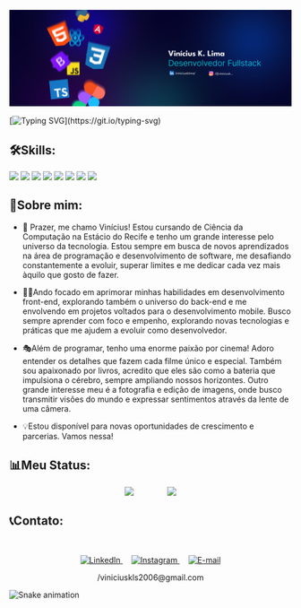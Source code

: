 <p align="center">
  <img src="./banner.png" alt="banner github"/>
</p>

[![Typing SVG](https://readme-typing-svg.demolab.com?font=Inter&weight=600&pause=1000&color=13E7FF&center=false&vCenter=true&width=435&lines=SEJA+BEM-VINDO!)](https://git.io/typing-svg)
## 🛠️Skills:
<div>
  <img width="6%" src="https://cdn.jsdelivr.net/gh/devicons/devicon/icons/html5/html5-original.svg" />
  <img width="6%" src="https://cdn.jsdelivr.net/gh/devicons/devicon/icons/css3/css3-original.svg" />
  <img width="6%" border-radius="5%" src="https://cdn.jsdelivr.net/gh/devicons/devicon/icons/javascript/javascript-original.svg" />
  <img width="6%" src="https://cdn.jsdelivr.net/gh/devicons/devicon/icons/bootstrap/bootstrap-original.svg" />
  <img width="6%" src="https://cdn.jsdelivr.net/gh/devicons/devicon/icons/python/python-original.svg" />
  <img width="6%" src="https://cdn.jsdelivr.net/gh/devicons/devicon/icons/typescript/typescript-original.svg" />
  <img width="6%" src="https://cdn.jsdelivr.net/gh/devicons/devicon/icons/figma/figma-original.svg" />
  <img width="6%" src="https://cdn.jsdelivr.net/gh/devicons/devicon/icons/ionic/ionic-original.svg" />
</div>

## 👤Sobre mim:
- 👋 Prazer, me chamo Vinícius! Estou cursando de Ciência da Computação na Estácio do Recife e tenho um grande interesse pelo universo da tecnologia. Estou sempre em busca de novos aprendizados na área de programação e desenvolvimento de software, me desafiando constantemente a evoluir, superar limites e me dedicar cada vez mais àquilo que gosto de fazer.

- 👨‍💻Ando focado em aprimorar minhas habilidades em desenvolvimento front-end, explorando também o universo do back-end e me envolvendo em projetos voltados para o desenvolvimento mobile. Busco sempre aprender com foco e empenho, explorando novas tecnologias e práticas que me ajudem a evoluir como desenvolvedor.

- 🎭Além de programar, tenho uma enorme paixão por cinema! Adoro entender os detalhes que fazem cada filme único e especial. Também sou apaixonado por livros, acredito que eles são como a bateria que impulsiona o cérebro, sempre ampliando nossos horizontes. Outro grande interesse meu é a fotografia e edição de imagens, onde busco transmitir visões do mundo e expressar sentimentos através da lente de uma câmera.

- 💡Estou disponível para novas oportunidades de crescimento e parcerias. Vamos nessa!

## 📊Meu Status:

<p align="center">
  <img width="36%" src="https://github-readme-stats.vercel.app/api/top-langs?username=viniciusklima&hide=c%23,scss&include_all_commits=true&show_icons=true&theme=algolia&layout=compact&hide_border=true&border_radius=15"/>
  &nbsp;&nbsp;&nbsp;&nbsp;&nbsp;&nbsp;&nbsp;&nbsp;&nbsp;&nbsp;&nbsp;&nbsp;&nbsp;
  <img width="50%" src="https://github-readme-streak-stats-eight.vercel.app/?user=viniciusklima&theme=algolia&hide_border=true&date_format=M%20j%5B%2C%20Y%5D&border_radius=15"/>
</p>

## 📞Contato:
<br>
<p align="center">
  <!-- Botão do LinkedIn -->
  <a href="https://www.linkedin.com/in/viniciusklima" target="_blank">
    <img src="https://img.shields.io/badge/LinkedIn-0077B5?style=for-the-badge&logo=linkedin&logoColor=white" alt="LinkedIn"/>
  </a>
  &nbsp;&nbsp;&nbsp;
  <a href="https://www.instagram.com/viniciusk._" target="_blank">
    <img src="https://img.shields.io/badge/Instagram-E4405F?style=for-the-badge&logo=instagram&logoColor=white" alt="Instagram"/>
  </a>
  &nbsp;&nbsp;&nbsp;
  <a href="mailto:viniciuskls2006@gmail.com">
    <img src="https://img.shields.io/badge/E--mail-D14836?style=for-the-badge&logo=gmail&logoColor=white" alt="E-mail"/>
  </a>
</p>
<p align="center">
  /viniciuskls2006@gmail.com
</p>

![Snake animation](https://github.com/viniciusklima/viniciusklima/blob/output/github-contribution-grid-snake.svg)









